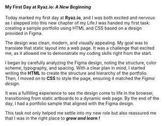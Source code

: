 #### **My First Day at Ryaz.io: _A New Beginning_**
Today marked my first day at **Ryaz.io**, and I was both excited and nervous as I stepped into this new chapter of my Life.I was handed my first task: creating a sample portfolio using HTML and CSS based on a design provided in Figma.

The design was clean, modern, and visually appealing. My goal was to translate that static layout into a web page. It was a challenge that excited me, as it allowed me to demonstrate my coding skills right from the start.

I began by carefully analyzing the Figma design, noting the structure, color scheme, typography, and spacing. With a clear plan in mind, I started writing the **HTML** to create the structure and hierarchy of the portfolio. Then, I moved on to **CSS** to style the page, ensuring it matched the _Figma design_.

It was a fulfilling experience to see the design come to life in the browser, transitioning from static artboards to a dynamic web page. By the end of the day, I had a portfolio sample that aligned with the Figma design.

This task not only helped me settle into my new role but also reassured me that I was in the right place to ___grow and learn !___